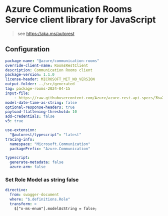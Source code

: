 # Azure Communication Rooms Service client library for JavaScript

> see https://aka.ms/autorest

## Configuration

```yaml
package-name: "@azure/communication-rooms"
override-client-name: RoomsRestClient
description: Communication Rooms client
package-version: 1.1.0
license-header: MICROSOFT_MIT_NO_VERSION
output-folder: ../src/generated
tag: package-rooms-2024-04-15
input-file:
    - https://raw.githubusercontent.com/Azure/azure-rest-api-specs/3ba20748bbef0fbd1225a0be5c461fdf07db871b/specification/communication/data-plane/Rooms/stable/2024-04-15/communicationservicesrooms.json
model-date-time-as-string: false
optional-response-headers: true
payload-flattening-threshold: 10
add-credentials: false
v3: true

use-extension:
  "@autorest/typescript": "latest"
tracing-info:
  namespace: "Microsoft.Communication"
  packagePrefix: "Azure.Communication"

typescript:
  generate-metadata: false
  azure-arm: false
```

### Set Role Model as string false

```yaml
directive:
  from: swagger-document
  where: "$.definitions.Role"
  transform: >
    $["x-ms-enum"].modelAsString = false;
```
